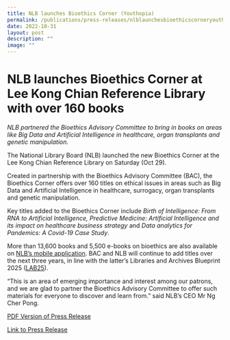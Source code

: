 ```yaml
---
title: NLB launches Bioethics Corner (Youthopia)
permalink: /publications/press-releases/nlblaunchesbioethicscorneryouthopia/
date: 2022-10-31
layout: post
description: ""
image: ""
---
```

# NLB launches Bioethics Corner at Lee Kong Chian Reference Library with over 160 books

_NLB partnered the Bioethics Advisory Committee to bring in books on areas like Big Data and Artificial Intelligence in healthcare, organ transplants and genetic manipulation._


The National Library Board (NLB) launched the new Bioethics Corner at the Lee Kong Chian Reference Library on Saturday (Oct 29).

Created in partnership with the Bioethics Advisory Committee (BAC), the Bioethics Corner offers over 160 titles on ethical issues in areas such as Big Data and Artificial Intelligence in healthcare, surrogacy, organ transplants and genetic manipulation.

Key titles added to the Bioethics Corner include _Birth of Intelligence: From RNA to Artificial Intelligence, Predictive Medicine: Artificial Intelligence and its impact on healthcare business strategy_ and _Data analytics for Pandemics: A Covid-19 Case Study_.

More than 13,600 books and 5,500 e-books on bioethics are also available on [NLB’s mobile application](https://libbyapp.com/interview/locate-library/resolve?key=nlb&realm=library#resolveLibraryFromAttributes). BAC and NLB will continue to add titles over the next three years, in line with the latter’s Libraries and Archives Blueprint 2025 ([LAB25](https://youthopia.sg/read/central-public-library-and-marina-parade-public-library-to-undergo-revamp-as-part-of-lab25/)).

“This is an area of emerging importance and interest among our patrons, and we are glad to partner the Bioethics Advisory Committee to offer such materials for everyone to discover and learn from.” said NLB’s CEO Mr Ng Cher Pong.

[PDF Version of Press Release](/files/publications/press-releases/youthopia%20article%20on%20bioethics%20corner.pdf)

[Link to Press Release](https://youthopia.sg/read/nlb-launches-bioethics-corner-at-lee-kong-chian-reference-library-with-over-160-books/)